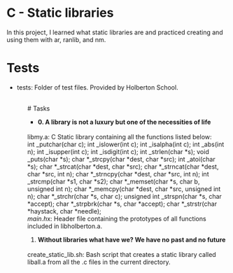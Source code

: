 # C - Static libraries
In this project, I learned what static libraries are and practiced creating and using them with ar, ranlib, and nm.
# Tests <br/>
<ul>
<li>tests: Folder of test files. Provided by Holberton School.</li>
<ul>
<br/>
# Tasks<br/>
<ul>
<li><strong> 0. A library is not a luxury but one of the necessities of life</strong></li>
</ul></br>
libmy.a: C Static library containing all the functions listed below:</br>
int _putchar(char c);
int _islower(int c);
int _isalpha(int c);
int _abs(int n);
int _isupper(int c);
int _isdigit(int c);
int _strlen(char *s);
void _puts(char *s);
char *_strcpy(char *dest, char *src);
int _atoi(char *s);
char *_strcat(char *dest, char *src);
char *_strncat(char *dest, char *src, int n);
char *_strncpy(char *dest, char *src, int n);
int _strcmp(char *s1, char *s2);
char *_memset(char *s, char b, unsigned int n);
char *_memcpy(char *dest, char *src, unsigned int n);
char *_strchr(char *s, char c);
unsigned int _strspn(char *s, char *accept);
char *_strpbrk(char *s, char *accept);
char *_strstr(char *haystack, char *needle);
</br>
<cite> main.h</cite>x: Header file containing the prototypes of all functions included in libholberton.a.</br>
<ol>
<li><strong>Without libraries what have we? We have no past and no future</strong></li>
</ol>
<br/>
create_static_lib.sh: Bash script that creates a static library called liball.a from all the .c files in the current directory.